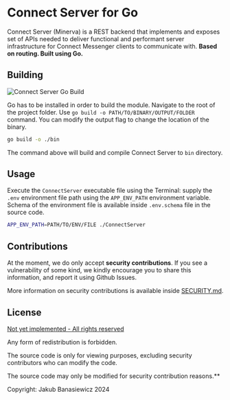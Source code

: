 # Connect Server for Go

Connect Server (Minerva) is a REST backend that implements and exposes set of APIs needed to deliver functional and performant server infrastructure for Connect Messenger clients to communicate with. **Based on routing. Built using Go.**

## Building
![Connect Server Go Build](https://github.com/Jacobinoo/ConnectServerGo/actions/workflows/go.yml/badge.svg)

Go has to be installed in order to build the module. Navigate to the root of the project folder. Use `go build -o PATH/TO/BINARY/OUTPUT/FOLDER` command. You can modify the output flag to change the location of the binary.

```bash
go build -o ./bin
```
The command above will build and compile Connect Server to `bin` directory.

## Usage

Execute the `ConnectServer` executable file using the Terminal: supply the `.env` environment file path using the `APP_ENV_PATH` environment variable. Schema of the environment file is available inside `.env.schema` file in the source code.

```bash
APP_ENV_PATH=PATH/TO/ENV/FILE ./ConnectServer
```

## Contributions

At the moment, we do only accept **security contributions**. If you see a vulnerability of some kind, we kindly encourage you to share this information, and report it using Github Issues.

More information on security contributions is available inside [SECURITY.md]().

## License

[Not yet implemented - All rights reserved]()

Any form of redistribution is forbidden.

The source code is only for viewing purposes, excluding security contributors who can modify the code.

The source code may only be modified for security contribution reasons.**

Copyright: Jakub Banasiewicz 2024